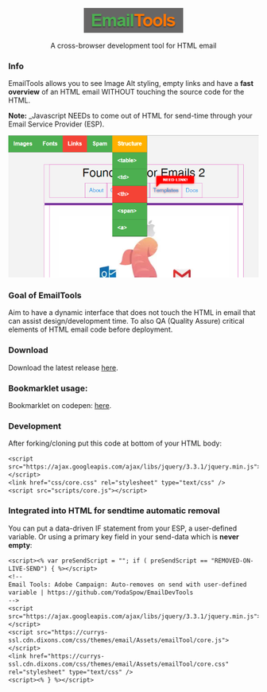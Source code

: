 <p align="center">
  <img src="./img/emailTools.png" alt="EmailTools">
</p>
<!--<h1 align="center">EmailTools</h1>-->
<p align="center">A cross-browser development tool for HTML email</p>

### Info
EmailTools allows you to see Image Alt styling, empty links and have a **fast overview** of an HTML email WITHOUT touching the source code for the HTML.

**Note:** _Javascript NEEDs to come out of HTML for send-time through your Email Service Provider (ESP).

<p align="center">
  <img src="./img/cover.png" alt="bamboo-screenshot">
</p>

### Goal of EmailTools
Aim to have a dynamic interface that does not touch the HTML in email that can assist design/development time. To also QA (Quality Assure) critical elements of HTML email code before deployment.

### Download
Download the latest release [here](https://github.com/YodaSpow/EmailDevTools/releases).

### Bookmarklet usage:
Bookmarklet on codepen: [here]("https://codepen.io/spowart/details/abWzBwR").

### Development
After forking/cloning put this code at bottom of your HTML body:
```
<script src="https://ajax.googleapis.com/ajax/libs/jquery/3.3.1/jquery.min.js"></script>
<link href="css/core.css" rel="stylesheet" type="text/css" />
<script src="scripts/core.js"></script>
```
### Integrated into HTML for sendtime automatic removal
You can put a data-driven IF statement from your ESP, a user-defined variable. Or using a primary key field in your send-data which is **never empty**: 


```
<script><% var preSendScript = ""; if ( preSendScript == "REMOVED-ON-LIVE-SEND") { %></script>
<!--
Email Tools: Adobe Campaign: Auto-removes on send with user-defined variable | https://github.com/YodaSpow/EmailDevTools
-->
<script src="https://ajax.googleapis.com/ajax/libs/jquery/3.3.1/jquery.min.js"></script>
<script src="https://currys-ssl.cdn.dixons.com/css/themes/email/Assets/emailTool/core.js"></script>
<link href="https://currys-ssl.cdn.dixons.com/css/themes/email/Assets/emailTool/core.css" rel="stylesheet" type="text/css" />
<script><% } %></script>
```

